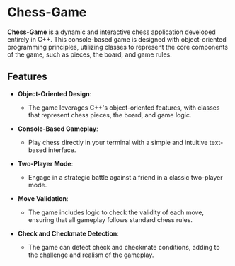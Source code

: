 # Chess-Game

**Chess-Game** is a dynamic and interactive chess application developed entirely in C++. This console-based game is designed with object-oriented programming principles, utilizing classes to represent the core components of the game, such as pieces, the board, and game rules.

## Features

- **Object-Oriented Design**:
  - The game leverages C++'s object-oriented features, with classes that represent chess pieces, the board, and game logic.
  
- **Console-Based Gameplay**:
  - Play chess directly in your terminal with a simple and intuitive text-based interface.
  
- **Two-Player Mode**:
  - Engage in a strategic battle against a friend in a classic two-player mode.
  
- **Move Validation**:
  - The game includes logic to check the validity of each move, ensuring that all gameplay follows standard chess rules.

- **Check and Checkmate Detection**:
  - The game can detect check and checkmate conditions, adding to the challenge and realism of the gameplay.
